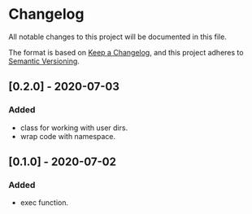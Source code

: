 # Changelog
All notable changes to this project will be documented in this file.

The format is based on [Keep a Changelog](https://keepachangelog.com/en/1.0.0/),
and this project adheres to [Semantic Versioning](https://semver.org/spec/v2.0.0.html).

## [0.2.0] - 2020-07-03
### Added
* class for working with user dirs.
* wrap code with namespace.

## [0.1.0] - 2020-07-02
### Added
* exec function.
